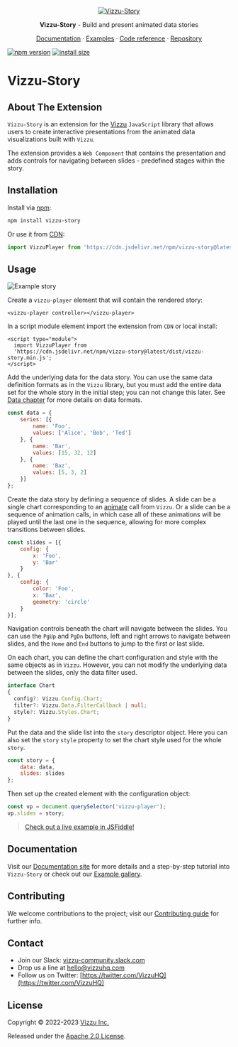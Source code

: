 <p align="center">
  <a href="https://vizzu-story.vizzuhq.com/latest/">
    <img src="https://vizzu-story.vizzuhq.com/latest/assets/vizzu-story.gif" alt="Vizzu-Story" />
  </a>
  <p align="center"><b>Vizzu-Story</b> - Build and present animated data stories</p>
  <p align="center">
    <a href="https://vizzu-story.vizzuhq.com/latest/">Documentation</a>
    · <a href="https://vizzu-story.vizzuhq.com/latest/examples/">Examples</a>
    · <a href="https://vizzu-story.vizzuhq.com/latest/reference/">Code reference</a>
    · <a href="https://github.com/vizzuhq/vizzu-ext-js-story/">Repository</a>
  </p>
</p>

[![npm version](https://badge.fury.io/js/vizzu-story.svg)](https://badge.fury.io/js/vizzu-story)
[![install size](https://packagephobia.com/badge?p=vizzu-story)](https://packagephobia.com/result?p=vizzu-story)

# Vizzu-Story

## About The Extension

`Vizzu-Story` is an extension for the
[Vizzu](https://github.com/vizzuhq/vizzu-lib) `JavaScript` library that allows
users to create interactive presentations from the animated data visualizations
built with `Vizzu`.

The extension provides a `Web Component` that contains the presentation and adds
controls for navigating between slides - predefined stages within the story.

## Installation

Install via [npm](https://www.npmjs.com/package/vizzu-story):

```sh
npm install vizzu-story
```

Or use it from [CDN](https://www.jsdelivr.com/package/npm/vizzu-story):

```javascript
import VizzuPlayer from 'https://cdn.jsdelivr.net/npm/vizzu-story@latest/dist/vizzu-story.min.js';
```

## Usage

![Example story](https://vizzu-story.vizzuhq.com/latest/assets/readme-example.gif)

Create a `vizzu-player` element that will contain the rendered story:

```
<vizzu-player controller></vizzu-player>
```

In a script module element import the extension from `CDN` or local install:

```
<script type="module">
  import VizzuPlayer from 
  'https://cdn.jsdelivr.net/npm/vizzu-story@latest/dist/vizzu-story.min.js';
</script>
```

Add the underlying data for the data story. You can use the same data definition
formats as in the `Vizzu` library, but you must add the entire data set for the
whole story in the initial step; you can not change this later. See
[Data chapter](https://vizzu-story.vizzuhq.com/latest/tutorial/data/) for more
details on data formats.

```javascript
const data = {
    series: [{
        name: 'Foo',
        values: ['Alice', 'Bob', 'Ted']
    }, {
        name: 'Bar',
        values: [15, 32, 12]
    }, {
        name: 'Baz',
        values: [5, 3, 2]
    }]
};
```

Create the data story by defining a sequence of slides. A slide can be a single
chart corresponding to an [animate](https://lib.vizzuhq.com/latest/tutorial/)
call from `Vizzu`. Or a slide can be a sequence of animation calls, in which
case all of these animations will be played until the last one in the sequence,
allowing for more complex transitions between slides.

```javascript
const slides = [{
    config: {
        x: 'Foo',
        y: 'Bar'
    }
}, {
    config: {
        color: 'Foo',
        x: 'Baz',
        geometry: 'circle'
    }
}];
```

Navigation controls beneath the chart will navigate between the slides. You can
use the `PgUp` and `PgDn` buttons, left and right arrows to navigate between
slides, and the `Home` and `End` buttons to jump to the first or last slide.

On each chart, you can define the chart configuration and style with the same
objects as in `Vizzu`. However, you can not modify the underlying data between
the slides, only the data filter used.

```typescript
interface Chart
{
  config?: Vizzu.Config.Chart;
  filter?: Vizzu.Data.FilterCallback | null;
  style?: Vizzu.Styles.Chart;
}
```

Put the data and the slide list into the `story` descriptor object. Here you can
also set the `story` `style` property to set the chart style used for the whole
`story`.

```javascript
const story = {
    data: data,
    slides: slides
};
```

Then set up the created element with the configuration object:

```javascript
const vp = document.querySelector('vizzu-player');
vp.slides = story;
```

> [Check out a live example in JSFiddle!](https://jsfiddle.net/VizzuHQ/topcmuyf/3/)

## Documentation

Visit our [Documentation site](https://vizzu-story.vizzuhq.com/latest/) for more
details and a step-by-step tutorial into `Vizzu-Story` or check out our
[Example gallery](https://vizzu-story.vizzuhq.com/latest/examples/).

## Contributing

We welcome contributions to the project; visit our
[Contributing guide](https://vizzu-story.vizzuhq.com/latest/CONTRIBUTING) for
further info.

## Contact

- Join our Slack:
  [vizzu-community.slack.com](https://join.slack.com/t/vizzu-community/shared_invite/zt-w2nqhq44-2CCWL4o7qn2Ns1EFSf9kEg)
- Drop us a line at hello@vizzuhq.com
- Follow us on Twitter:
  [https://twitter.com/VizzuHQ](https://twitter.com/VizzuHQ)

## License

Copyright © 2022-2023 [Vizzu Inc.](https://vizzuhq.com)

Released under the
[Apache 2.0 License](https://vizzu-story.vizzuhq.com/latest/LICENSE).
